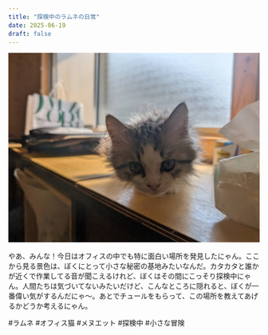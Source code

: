 ```yaml
---
title: "探検中のラムネの日常"
date: 2025-06-19
draft: false
---
```


![今日のぼく](/images/cat-2025-07-30T12-18-42.jpg)

やあ、みんな！今日はオフィスの中でも特に面白い場所を発見したにゃん。ここから見る景色は、ぼくにとって小さな秘密の基地みたいなんだ。カタカタと誰かが近くで作業してる音が聞こえるけれど、ぼくはその間にこっそり探検中にゃん。人間たちは気づいてないみたいだけど、こんなところに隠れると、ぼくが一番偉い気がするんだにゃ〜。あとでチュールをもらって、この場所を教えてあげるかどうか考えるにゃん。 

#ラムネ #オフィス猫 #メヌエット #探検中 #小さな冒険